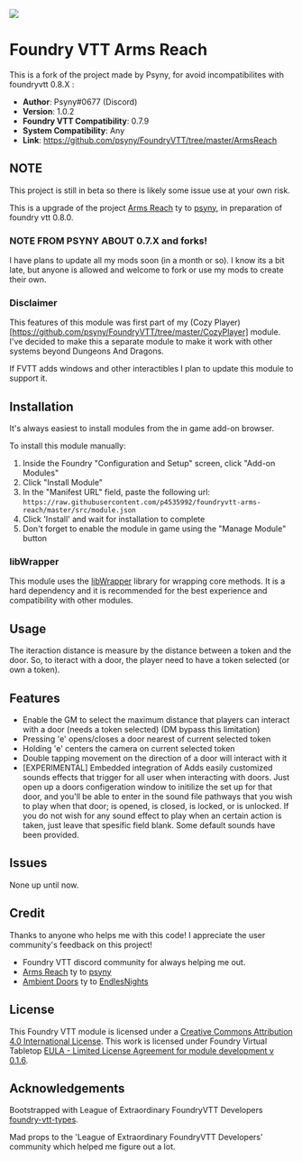 ![](https://img.shields.io/badge/Foundry-v0.7.9-informational)

# Foundry VTT Arms Reach

This is a fork of the project made by Psyny, for avoid incompatibilites with foundryvtt 0.8.X :

* **Author**: Psyny#0677  (Discord)
* **Version**: 1.0.2
* **Foundry VTT Compatibility**: 0.7.9
* **System Compatibility**: Any
* **Link**: https://github.com/psyny/FoundryVTT/tree/master/ArmsReach


## NOTE

This project is still in beta so there is likely some issue use at your own risk.

This is a upgrade of the project [Arms Reach](https://github.com/psyny/FoundryVTT/tree/master/ArmsReach) ty to [psyny](https://github.com/psyny), in preparation of foundry vtt 0.8.0.

### NOTE FROM PSYNY ABOUT 0.7.X and forks!

I have plans to update all my mods soon (in a month or so).
I know its a bit late, but anyone is allowed and welcome to fork or use my mods to create their own.

### Disclaimer

This features of this module was first part of my (Cozy Player)[https://github.com/psyny/FoundryVTT/tree/master/CozyPlayer] module. I've decided to make this a separate module to make it work with other systems beyond Dungeons And Dragons.

If FVTT adds windows and other interactibles I plan to update this module to support it.

## Installation

It's always easiest to install modules from the in game add-on browser.

To install this module manually:
1.  Inside the Foundry "Configuration and Setup" screen, click "Add-on Modules"
2.  Click "Install Module"
3.  In the "Manifest URL" field, paste the following url:
`https://raw.githubusercontent.com/p4535992/foundryvtt-arms-reach/master/src/module.json`
4.  Click 'Install' and wait for installation to complete
5.  Don't forget to enable the module in game using the "Manage Module" button

### libWrapper

This module uses the [libWrapper](https://github.com/ruipin/fvtt-lib-wrapper) library for wrapping core methods. It is a hard dependency and it is recommended for the best experience and compatibility with other modules.

## Usage

The iteraction distance is measure by the distance between a token and the door. So, to iteract with a door, the player need to have a token selected (or own a token).

## Features

* Enable the GM to select the maximum distance that players can interact with a door (needs a token selected) (DM bypass this limitation)
* Pressing 'e' opens/closes a door nearest of current selected token
* Holding 'e' centers the camera on current selected token
* Double tapping movement on the direction of a door will interact with it
* [EXPERIMENTAL] Embedded integration of Adds easily customized sounds effects that trigger for all user when interacting with doors. Just open up a doors configeration window to initilize the set up for that door, and you'll be able to enter in the sound file pathways that you wish to play when that door; is opened, is closed, is locked, or is unlocked. If you do not wish for any sound effect to play when an certain action is taken, just leave that spesific field blank. Some default sounds have been provided. 

## Issues

None up until now.
## Credit

Thanks to anyone who helps me with this code! I appreciate the user community's feedback on this project!

- Foundry VTT discord community for always helping me out.
- [Arms Reach](https://github.com/psyny/FoundryVTT/tree/master/ArmsReach) ty to [psyny](https://github.com/psyny)
- [Ambient Doors](https://github.com/EndlesNights/ambientdoors) ty to [EndlesNights](https://github.com/EndlesNights)

## License
This Foundry VTT module is licensed under a [Creative Commons Attribution 4.0 International License](http://creativecommons.org/licenses/by/4.0/).
This work is licensed under Foundry Virtual Tabletop [EULA - Limited License Agreement for module development v 0.1.6](http://foundryvtt.com/pages/license.html).

## Acknowledgements

Bootstrapped with League of Extraordinary FoundryVTT Developers  [foundry-vtt-types](https://github.com/League-of-Foundry-Developers/foundry-vtt-types).

Mad props to the 'League of Extraordinary FoundryVTT Developers' community which helped me figure out a lot.


